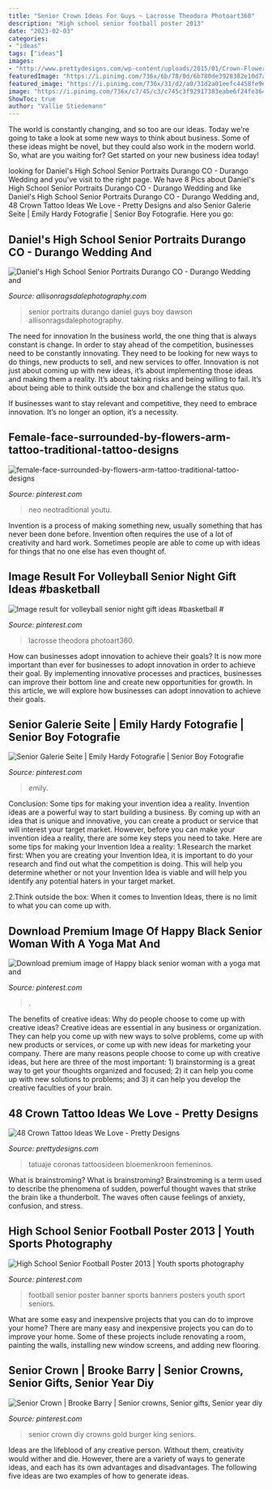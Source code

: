 ```yaml
---
title: "Senior Crown Ideas For Guys ~ Lacrosse Theodora Photoart360"
description: "High school senior football poster 2013"
date: "2023-02-03"
categories:
- "ideas"
tags: ["ideas"]
images:
- "http://www.prettydesigns.com/wp-content/uploads/2015/01/Crown-Flower-Tattoo.jpg"
featuredImage: "https://i.pinimg.com/736x/6b/78/0d/6b780de3928382e10d7a4321aa5ca9ca.jpg"
featured_image: "https://i.pinimg.com/736x/31/d2/a0/31d2a01eefc4458fe9eba81dc9a67d84.jpg"
image: "https://i.pinimg.com/736x/c7/45/c3/c745c3f92917383eabe6f24fe3648610.jpg"
ShowToc: true
author: "Vallie Stiedemann"
---
```



The world is constantly changing, and so too are our ideas. Today we're going to take a look at some new ways to think about business. Some of these ideas might be novel, but they could also work in the modern world. So, what are you waiting for? Get started on your new business idea today!

	

		
looking for Daniel&#039;s High School Senior Portraits Durango CO - Durango Wedding and you've visit to the right page. We have 8 Pics about Daniel&#039;s High School Senior Portraits Durango CO - Durango Wedding and like Daniel&#039;s High School Senior Portraits Durango CO - Durango Wedding and, 48 Crown Tattoo Ideas We Love - Pretty Designs and also Senior Galerie Seite | Emily Hardy Fotografie | Senior Boy Fotografie. Here you go:
		
    
## Daniel&#039;s High School Senior Portraits Durango CO - Durango Wedding And

<img loading=lazy src="https://allisonragsdalephotography.com/wp-content/uploads/2014/12/DSC5309.jpg" onerror="this.onerror=null;this.src='https://tse1.mm.bing.net/th?id=OIP.IVuEEQ1KTgzssfLC9Mls5QHaLI&amp;pid=15.1';" alt="Daniel&#039;s High School Senior Portraits Durango CO - Durango Wedding and">

_Source: allisonragsdalephotography.com_

>senior portraits durango daniel guys boy dawson allisonragsdalephotography. 

	

The need for innovation
In the business world, the one thing that is always constant is change. In order to stay ahead of the competition, businesses need to be constantly innovating. They need to be looking for new ways to do things, new products to sell, and new services to offer.
Innovation is not just about coming up with new ideas, it’s about implementing those ideas and making them a reality. It’s about taking risks and being willing to fail. It’s about being able to think outside the box and challenge the status quo.

If businesses want to stay relevant and competitive, they need to embrace innovation. It’s no longer an option, it’s a necessity.

    
## Female-face-surrounded-by-flowers-arm-tattoo-traditional-tattoo-designs

<img loading=lazy src="https://i.pinimg.com/736x/31/d2/a0/31d2a01eefc4458fe9eba81dc9a67d84.jpg" onerror="this.onerror=null;this.src='https://tse4.mm.bing.net/th?id=OIP.v8IJvYK_WhIj32UrgxdL1wHaJQ&amp;pid=15.1';" alt="female-face-surrounded-by-flowers-arm-tattoo-traditional-tattoo-designs">

_Source: pinterest.com_

>neo neotraditional youtu. 

	

Invention is a process of making something new, usually something that has never been done before. Invention often requires the use of a lot of creativity and hard work. Sometimes people are able to come up with ideas for things that no one else has even thought of.

    
## Image Result For Volleyball Senior Night Gift Ideas #basketball #

<img loading=lazy src="https://i.pinimg.com/originals/d1/9c/03/d19c0380198efc9dc4ed2cd043540eb9.jpg" onerror="this.onerror=null;this.src='https://tse4.mm.bing.net/th?id=OIP.MvMfbq_EgJJ4bHym6qHrdwHaLH&amp;pid=15.1';" alt="Image result for volleyball senior night gift ideas #basketball #">

_Source: pinterest.com_

>lacrosse theodora photoart360. 

	

How can businesses adopt innovation to achieve their goals?
It is now more important than ever for businesses to adopt innovation in order to achieve their goal. By implementing innovative processes and practices, businesses can improve their bottom line and create new opportunities for growth. In this article, we will explore how businesses can adopt innovation to achieve their goals.

    
## Senior Galerie Seite | Emily Hardy Fotografie | Senior Boy Fotografie

<img loading=lazy src="https://i.pinimg.com/736x/99/97/4b/99974b67ba968702227cf213b7cfce2b.jpg" onerror="this.onerror=null;this.src='https://tse4.mm.bing.net/th?id=OIP.YBrXXkqkgYG9Yej1zIWspgAAAA&amp;pid=15.1';" alt="Senior Galerie Seite | Emily Hardy Fotografie | Senior Boy Fotografie">

_Source: pinterest.com_

>emily. 

	

Conclusion: Some tips for making your invention idea a reality.
Invention ideas are a powerful way to start building a business. By coming up with an idea that is unique and innovative, you can create a product or service that will interest your target market. However, before you can make your invention idea a reality, there are some key steps you need to take. Here are some tips for making your Invention Idea a reality:
1.Research the market first: When you are creating your Invention Idea, it is important to do your research and find out what the competition is doing. This will help you determine whether or not your Invention Idea is viable and will help you identify any potential haters in your target market.

2.Think outside the box: When it comes to Invention Ideas, there is no limit to what you can come up with.

    
## Download Premium Image Of Happy Black Senior Woman With A Yoga Mat And

<img loading=lazy src="https://i.pinimg.com/736x/6b/78/0d/6b780de3928382e10d7a4321aa5ca9ca.jpg" onerror="this.onerror=null;this.src='https://tse4.mm.bing.net/th?id=OIP.dnTK9BHgUrDMTNWx4EZjGAHaLH&amp;pid=15.1';" alt="Download premium image of Happy black senior woman with a yoga mat and">

_Source: pinterest.com_

>. 

	

The benefits of creative ideas: Why do people choose to come up with creative ideas?
Creative ideas are essential in any business or organization. They can help you come up with new ways to solve problems, come up with new products or services, or come up with new ideas for marketing your company. There are many reasons people choose to come up with creative ideas, but here are three of the most important: 1) brainstorming is a great way to get your thoughts organized and focused; 2) it can help you come up with new solutions to problems; and 3) it can help you develop the creative faculties of your brain.

    
## 48 Crown Tattoo Ideas We Love - Pretty Designs

<img loading=lazy src="http://www.prettydesigns.com/wp-content/uploads/2015/01/Crown-Flower-Tattoo.jpg" onerror="this.onerror=null;this.src='https://tse4.mm.bing.net/th?id=OIP.GhjhaWmRyHbso1Yo7wC_FgHaJ4&amp;pid=15.1';" alt="48 Crown Tattoo Ideas We Love - Pretty Designs">

_Source: prettydesigns.com_

>tatuaje coronas tattoosideen bloemenkroon femeninos. 

	

What is brainstroming?
What is brainstroming? Brainstroming is a term used to describe the phenomena of sudden, powerful thought waves that strike the brain like a thunderbolt. The waves often cause feelings of anxiety, confusion, and stress.

    
## High School Senior Football Poster 2013 | Youth Sports Photography

<img loading=lazy src="https://i.pinimg.com/736x/27/a1/36/27a13645f9984976f039f63b41b2dbcf--football-gift-football-posters.jpg" onerror="this.onerror=null;this.src='https://tse1.mm.bing.net/th?id=OIP.MJowHbYZKGciXzbb0VzZ2wHaLu&amp;pid=15.1';" alt="High School Senior Football Poster 2013 | Youth sports photography">

_Source: pinterest.com_

>football senior poster banner sports banners posters youth sport seniors. 

	

What are some easy and inexpensive projects that you can do to improve your home?
There are many easy and inexpensive projects you can do to improve your home. Some of these projects include renovating a room, painting the walls, installing new window screens, and adding new flooring.

    
## Senior Crown | Brooke Barry | Senior Crowns, Senior Gifts, Senior Year Diy

<img loading=lazy src="https://i.pinimg.com/736x/c7/45/c3/c745c3f92917383eabe6f24fe3648610.jpg" onerror="this.onerror=null;this.src='https://tse1.mm.bing.net/th?id=OIP.DyeTxyDNF7_xTzv1bbmQwAHaNK&amp;pid=15.1';" alt="Senior Crown | Brooke Barry | Senior crowns, Senior gifts, Senior year diy">

_Source: pinterest.com_

>senior crown diy crowns gold burger king seniors. 

	

Ideas are the lifeblood of any creative person. Without them, creativity would wither and die. However, there are a variety of ways to generate ideas, and each has its own advantages and disadvantages. The following five ideas are two examples of how to generate ideas.

